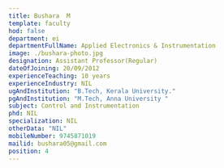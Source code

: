 ```yaml
---
title: Bushara  M
template: faculty
hod: false
department: ei
departmentFullName: Applied Electronics & Instrumentation
image: ./bushara-photo.jpg
designation: Assistant Professor(Regular)
dateOfJoining: 20/09/2012
experienceTeaching: 10 years
experienceIndustry: NIL
ugAndInstitution: "B.Tech, Kerala University."
pgAndInstitution: "M.Tech, Anna University "
subject: Control and Instrumentation
phd: NIL
specialization: NIL
otherData: "NIL"
mobileNumber: 9745871019
mailid: bushara05@gmail.com
position: 4
---
```

